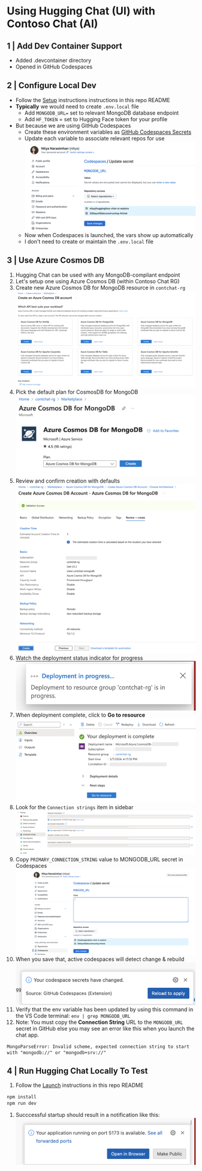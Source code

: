 # Using Hugging Chat (UI) with Contoso Chat (AI)

## 1 | Add Dev Container Support
- Added .devcontainer directory
- Opened in GitHub Codespaces

## 2 | Configure Local Dev
 - Follow the [Setup](../README.md#setup) instructions instructions in this repo README
 - **Typically** we would need to create `.env.local` file
    - Add `MONGODB_URL=` set to relevant MongoDB database endpoint
    - Add `HF_TOKEN` = set to Hugging Face token for your profile
 - But because we are using GitHub Codespaces
    - Create these environment variables as [GitHub Codespaces Secrets](https://github.com/settings/codespaces)
    - Update each variable to associate relevant repos for use
      ![Changed](./img/codespaces-secretes-associate.png)
    - Now when Codespaces is launched, the vars show up automatically
    - I don't need to create or maintain the `.env.local` file

## 3 | Use Azure Cosmos DB

1. Hugging Chat can be used with any MongoDB-compliant endpoint
1. Let's setup one using Azure Cosmos DB (within Contoso Chat RG)
1. Create new Azure Cosmos DB for MongoDB resource in `contchat-rg`
    ![1. Create CosmosDB](./img/create-cosmosdb-account.png)
1. Pick the default plan for CosmosDB for MongoDB
    ![Changed](./img/select-cosmosdb-plan.png)
1. Review and confirm creation with defaults
    ![Changed](./img/validate-mongodb-creation.png)
1. Watch the deployment status indicator for progress
    ![Changed](./img/deploy-mongodb-status.png)
1. When deployment complete, click to **Go to resource**
    ![Changed](./img/deploy-cosmosdb-complete.png)
1. Look for the `Connection strings` item in sidebar
    ![Changed](./img/get-cosmosdb-connection.png)
1. Copy `PRIMARY_CONNECTION_STRING` value to MONGODB_URL secret in Codespaces
    ![Changed](./img/codespaces-secrets-update.png)
1. When you save that, active codespaces will detect change & rebuild
    ![Changed](./img/codespaces-secrets-changed.png)
1. Verify that the env variable has been updated by using this command in the VS Code terminal:  ```env | grep MONGODB_URL```
1. Note: You must copy the **Connection String** URL to the `MONGODB_URL` secret in GitHub else you may see an error like this when you launch the chat app.
  ```
  MongoParseError: Invalid scheme, expected connection string to start with "mongodb://" or "mongodb+srv://"
  ```


## 4 | Run Hugging Chat Locally To Test

1. Follow the [Launch](../README.md#launch) instructions in this repo README
  ```bash
  npm install
  npm run dev
  ```
1. Succcessful startup should result in a notification like this:
    ![Changed](./img/get-running-notification.png)

